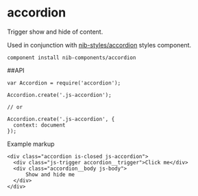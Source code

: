 accordion
=========

Trigger show and hide of content.

Used in conjunction with [nib-styles/accordion](https://github.com/nib-styles/accordion) styles component.

    component install nib-components/accordion

##API

    var Accordion = require('accordion');
    
    Accordion.create('.js-accordion');
    
    // or
    
    Accordion.create('.js-accordion', { 
      context: document
    });

Example markup

    <div class="accordion is-closed js-accordion">
      <div class="js-trigger accordion__trigger">Click me</div>
      <div class="accordion__body js-body">
          Show and hide me
      </div>
    </div>

